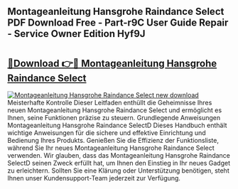 ## Montageanleitung Hansgrohe Raindance Select PDF Download Free - Part-r9C User Guide Repair - Service Owner Edition Hyf9J

# <h2><a href="http://df7dw46.blite.top/?on=Montageanleitung+Hansgrohe+Raindance+Select">🔗Download 👉🔴 Montageanleitung Hansgrohe Raindance Select</a></h2>

[![Montageanleitung Hansgrohe Raindance Select new download](https://i.imgur.com/lujVjoI.png)](http://df7dw46.blite.top/?on=Montageanleitung+Hansgrohe+Raindance+Select)
Meisterhafte Kontrolle Dieser Leitfaden enthüllt die Geheimnisse Ihres neuen Montageanleitung Hansgrohe Raindance Select und ermöglicht es Ihnen, seine Funktionen präzise zu steuern. Grundlegende Anweisungen Montageanleitung Hansgrohe Raindance SelectD Dieses Handbuch enthält wichtige Anweisungen für die sichere und effektive Einrichtung und Bedienung Ihres Produkts. Genießen Sie die Effizienz der Funktionsliste, während Sie Ihr neues Montageanleitung Hansgrohe Raindance Select verwenden. Wir glauben, dass das Montageanleitung Hansgrohe Raindance SelectD seinen Zweck erfüllt hat, um Ihnen den Einstieg in Ihr neues Gadget zu erleichtern. Sollten Sie eine Klärung oder Unterstützung benötigen, steht Ihnen unser Kundensupport-Team jederzeit zur Verfügung.
